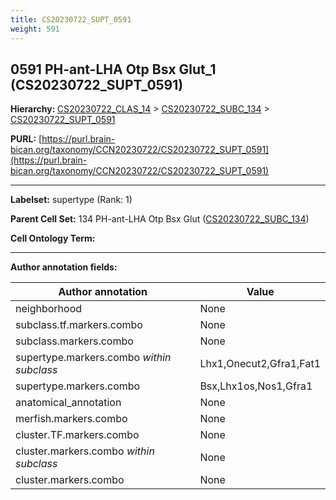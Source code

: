 ```yaml
---
title: CS20230722_SUPT_0591
weight: 591
---
```

## 0591 PH-ant-LHA Otp Bsx Glut_1 (CS20230722_SUPT_0591)
<b>Hierarchy: </b>
[CS20230722_CLAS_14](../CS20230722_CLAS_14) >
[CS20230722_SUBC_134](../CS20230722_SUBC_134) >
[CS20230722_SUPT_0591](../CS20230722_SUPT_0591)

**PURL:** [https://purl.brain-bican.org/taxonomy/CCN20230722/CS20230722_SUPT_0591](https://purl.brain-bican.org/taxonomy/CCN20230722/CS20230722_SUPT_0591)

---


**Labelset:** supertype (Rank: 1)

**Parent Cell Set:** 134 PH-ant-LHA Otp Bsx Glut ([CS20230722_SUBC_134](../CS20230722_SUBC_134))



**Cell Ontology Term:** 

[MARKER GENES.]: #


---

[TRANSFERRED ANNOTATIONS.]: #


[AUTHOR ANNOTATION FIELDS.]: #


**Author annotation fields:**

| Author annotation | Value |
|-------------------|-------|
|neighborhood|None|
|subclass.tf.markers.combo|None|
|subclass.markers.combo|None|
|supertype.markers.combo _within subclass_|Lhx1,Onecut2,Gfra1,Fat1|
|supertype.markers.combo|Bsx,Lhx1os,Nos1,Gfra1|
|anatomical_annotation|None|
|merfish.markers.combo|None|
|cluster.TF.markers.combo|None|
|cluster.markers.combo _within subclass_|None|
|cluster.markers.combo|None|
